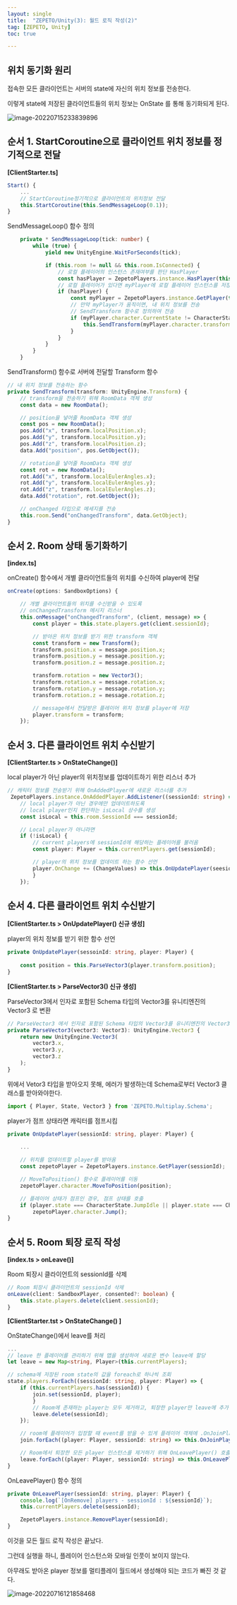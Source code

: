 ```yaml
---
layout: single
title:  "ZEPETO/Unity(3): 월드 로직 작성(2)"
tag: [ZEPETO, Unity]
toc: true 

---
```


## 위치 동기화 원리
접속한 모든 클라이언트는 서버의 state에 자신의 위치 정보를 전송한다. 

이렇게 state에 저장된 클라이언트들의 위치 정보는 OnState 를 통해 동기화되게 된다. 

![image-20220715233839896](/assets/img/image-20220715233839896.png)



## 순서 1. StartCoroutine으로 클라이언트 위치 정보를 정기적으로 전달

**[ClientStarter.ts]**

```typescript
Start() {
	...
	// StartCoroutine정기적으로 클라이언트의 위치정보 전달
	this.StartCoroutine(this.SendMessageLoop(0.1));
}
```



SendMessageLoop() 함수 정의

```typescript
    private * SendMessageLoop(tick: number) {
        while (true) {
            yield new UnityEngine.WaitForSeconds(tick);

            if (this.room != null && this.room.IsConnected) {
                // 로컬 플레이어의 인스턴스 존재여부를 판단 HasPlayer
                const hasPlayer = ZepetoPlayers.instance.HasPlayer(this.room.SessionId);
                // 로컬 플레이어가 있다면 myPlayer에 로컬 플레이어 인스턴스를 저장
                if (hasPlayer) {
                    const myPlayer = ZepetoPlayers.instance.GetPlayer(this.room.SessionId);
                    // 만약 myPlayer가 움직이면, 내 위치 정보를 전송
                    // SendTransform 함수로 정의하여 전송
                    if (myPlayer.character.CurrentState != CharacterState.Idle) {
                        this.SendTransform(myPlayer.character.transform);
                    }
                }
            }
        }
    }
```



SendTransform() 함수로 서버에 전달할 Transform 함수

```typescript
// 내 위치 정보를 전송하는 함수
private SendTransform(transform: UnityEngine.Transform) {
    // transform을 전송하기 위해 RoomData 객체 생성
    const data = new RoomData();

    // position을 넣어줄 RoomData 객체 생성
    const pos = new RoomData();
    pos.Add("x", transform.localPosition.x);
    pos.Add("y", transform.localPosition.y);
    pos.Add("z", transform.localPosition.z);
    data.Add("position", pos.GetObject());

    // rotation을 넣어줄 RoomData 객체 생성
    const rot = new RoomData();
    rot.Add("x", transform.localEulerAngles.x);
    rot.Add("y", transform.localEulerAngles.y);
    rot.Add("z", transform.localEulerAngles.z);
    data.Add("rotation", rot.GetObject());

    // onChanged 타입으로 메세지를 전송
    this.room.Send("onChangedTransform", data.GetObject);
}
```







## 순서 2. Room 상태 동기화하기

**[index.ts]**

onCreate() 함수에서 개별 클라이언트들의 위치를 수신하여 player에 전달

```typescript
onCreate(options: SandboxOptions) {

    // 개별 클라이언트들의 위치를 수신받을 수 있도록
    // onChangedTransform 메시지 리스너
    this.onMessage("onChangedTransform", (client, message) => {
        const player = this.state.players.get(client.sessionId);

        // 받아온 위치 정보를 받기 위한 transform 객체
        const transform = new Transform();
        transform.position.x = message.position.x;
        transform.position.y = message.position.y;
        transform.position.z = message.position.z;

        transform.rotation = new Vector3();
        transform.rotation.x = message.rotation.x;
        transform.rotation.y = message.rotation.y;
        transform.rotation.z = message.rotation.z;

        // message에서 전달받은 플레이어 위치 정보를 player에 저장
        player.transform = transform;
    });
```





## 순서 3. 다른 클라이언트 위치 수신받기

**[ClientStarter.ts > OnStateChange()]**

local player가 아닌 player의 위치정보를 업데이트하기 위한 리스너 추가

```typescript
// 캐릭터 정보를 전송받기 위해 OnAddedPlayer에 새로운 리스너를 추가
 ZepetoPlayers.instance.OnAddedPlayer.AddListener((sessionId: string) => {
 	// local player가 아닌 경우에만 업데이트하도록
	// local player인지 판단하는 isLocal 상수를 생성
	const isLocal = this.room.SessionId === sessionId;

	// Local player가 아니라면
	if (!isLocal) {
		// current players에 sessionId에 해당하는 플레이어를 불러옴
		const player: Player = this.currentPlayers.get(sessionId);

		// player의 위치 정보를 업데이트 하는 함수 선언
		player.OnChange += (ChangeValues) => this.OnUpdatePlayer(seesionId, player);
		}
	});
```





## 순서 4. 다른 클라이언트 위치 수신받기

**[ClientStarter.ts > OnUpdatePlayer() 신규 생성]**

player의 위치 정보를 받기 위한 함수 선언

```typescript
private OnUpdatePlayer(sessoinId: string, player: Player) {
        
	const position = this.ParseVector3(player.transform.position);
}
```



**[ClientStarter.ts > ParseVector3() 신규 생성]**

ParseVector3에서 인자로 포함된 Schema 타입의 Vector3를 유니티엔진의 Vector3 로 변환

```typescript
// ParseVector3 에서 인자로 포함된 Schema 타입의 Vector3를 유니티엔진의 Vector3로 변환
private ParseVector3(vector3: Vector3): UnityEngine.Vector3 {
	return new UnityEngine.Vector3(
		vector3.x,
		vector3.y,
		vector3.z
	);
}
```



위에서 Vetor3 타입을 받아오지 못해, 에러가 발생하는데 Schema로부터 Vector3 클래스를 받아와야한다.

```typescript
import { Player, State, Vector3 } from 'ZEPETO.Multiplay.Schema';
```

 

player가 점프 상태라면 캐릭터를 점프시킴

```typescript
private OnUpdatePlayer(sessionId: string, player: Player) {
        
	...

	// 위치를 업데이트할 player를 받아옴
	const zepetoPlayer = ZepetoPlayers.instance.GetPlayer(sessionId);

	// MoveToPosition() 함수로 플레이어를 이동
	zepetoPlayer.character.MoveToPosition(position);

	// 플레이어 상태가 점프인 경우, 점프 상태를 호출
	if (player.state === CharacterState.JumpIdle || player.state === CharacterState.JumpMove)
		zepetoPlayer.character.Jump();
}
```





## 순서 5. Room 퇴장 로직 작성

**[index.ts > onLeave()]**

Room 퇴장시 클라이언트의 sessionId를 삭제

```typescript
// Room 퇴장시 클라이언트의 sessionId 삭제
onLeave(client: SandboxPlayer, consented?: boolean) {
    this.state.players.delete(client.sessionId);
}
```



**[ClientStarter.tst > OnStateChange() ]**

OnStateChange()에서 leave를 처리

```typescript
...
// leave 한 플레이어를 관리하기 위해 맵을 생성하여 새로운 변수 leave에 할당
let leave = new Map<string, Player>(this.currentPlayers);

// schema에 저장된 room state의 값을 foreach로 하나씩 조회 
state.players.ForEach((sessionId: string, player: Player) => {
	if (this.currentPlayers.has(sessionId)) {
		join.set(sessionId, player);
		}
		// Room에 존재하는 player는 모두 제거하고, 퇴장한 player만 leave에 추가
		leave.delete(sessionId);
	});

	// room에 플레이어가 입장할 때 event를 받을 수 있게 플레이어 객체에 .OnJoinPlayer()를 연결
	join.forEach((player: Player, sessionId: string) => this.OnJoinPlayer(sessionId, player));

	// Room에서 퇴장한 모든 player 인스턴스를 제거하기 위해 OnLeavePlayer() 호출
	leave.forEach((player: Player, sessionId: string) => this.OnLeavePlayer(sessionId, player));
}
```



OnLeavePlayer() 함수 정의

```typescript
private OnLeavePlayer(sessionId: string, player: Player) {
	console.log(`[OnRemove] players - sessionId : ${sessionId}`);
	this.currentPlayers.delete(sessionId);

	ZepetoPlayers.instance.RemovePlayer(sessionId);
}
```



이것을 모든 월드 로직 작성은 끝났다.

그런데 실행을 하니, 플레이어 인스턴스와 모바일 인풋이 보이지 않는다.

아무래도 받아온 player 정보를 멀티플레이 월드에서 생성해야 되는 코드가 빠진 것 같다.

![image-20220716121858468](/assets/img/image-20220716121858468.png)
